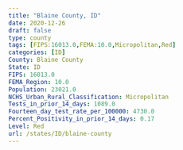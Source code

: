 ```yaml
---
title: "Blaine County, ID"
date: 2020-12-26
draft: false
type: county
tags: [FIPS:16013.0,FEMA:10.0,Micropolitan,Red]
categories: [ID]
County: Blaine County
State: ID
FIPS: 16013.0
FEMA_Region: 10.0
Population: 23021.0
NCHS_Urban_Rural_Classification: Micropolitan
Tests_in_prior_14_days: 1089.0
Fourteen_day_test_rate_per_100000: 4730.0
Percent_Positivity_in_prior_14_days: 0.17
Level: Red
url: /states/ID/blaine-county
---
```




